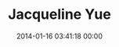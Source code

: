 ---
title: "Jacqueline Yue"
date: 2014-01-16 03:41:18 00:00
permalink: /oiyana
twitter: ""
likes: [2174,2163,2149,2131]
id: 2158
gravatar: "http://www.gravatar.com/avatar/dced3d4abc5cf1db43917947797b9363"
---